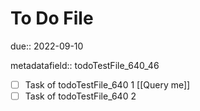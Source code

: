 # To Do File

due:: 2022-09-10

metadatafield:: todoTestFile_640\_46

- [ ] Task of todoTestFile_640 1 [[Query me]]
- [ ] Task of todoTestFile_640 2
